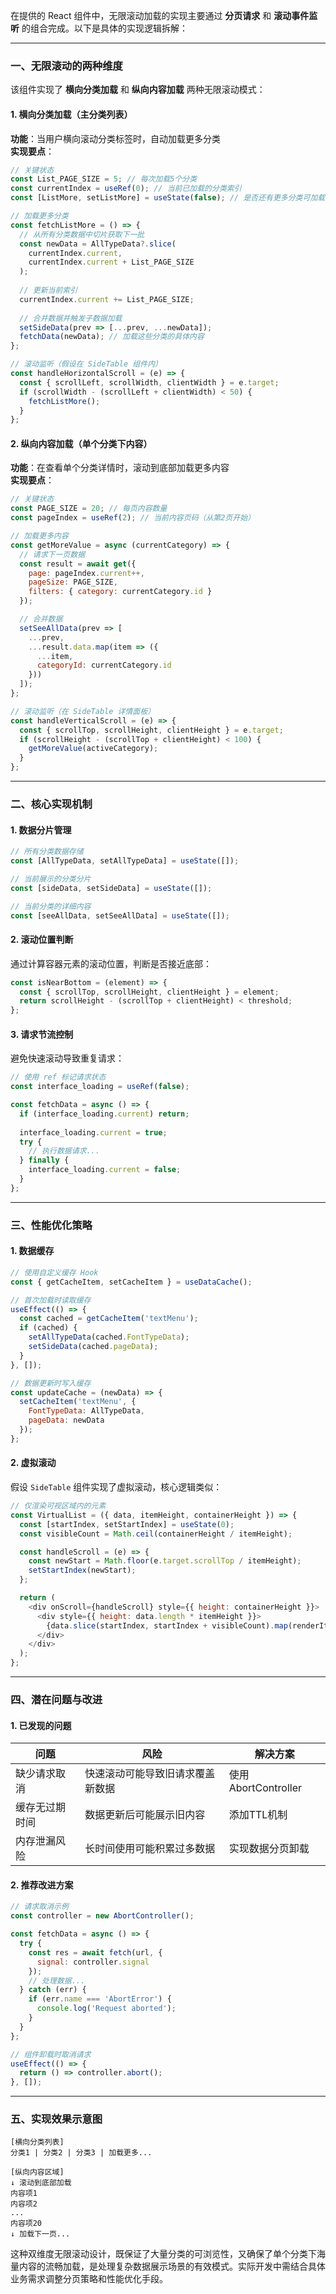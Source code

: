 在提供的 React 组件中，无限滚动加载的实现主要通过 **分页请求** 和 **滚动事件监听** 的组合完成。以下是具体的实现逻辑拆解：

---

### 一、无限滚动的两种维度
该组件实现了 **横向分类加载** 和 **纵向内容加载** 两种无限滚动模式：

#### 1. 横向分类加载（主分类列表）
**功能**：当用户横向滚动分类标签时，自动加载更多分类  
**实现要点**：
```javascript
// 关键状态
const List_PAGE_SIZE = 5; // 每次加载5个分类
const currentIndex = useRef(0); // 当前已加载的分类索引
const [ListMore, setListMore] = useState(false); // 是否还有更多分类可加载

// 加载更多分类
const fetchListMore = () => {
  // 从所有分类数据中切片获取下一批
  const newData = AllTypeData?.slice(
    currentIndex.current, 
    currentIndex.current + List_PAGE_SIZE
  );
  
  // 更新当前索引
  currentIndex.current += List_PAGE_SIZE;
  
  // 合并数据并触发子数据加载
  setSideData(prev => [...prev, ...newData]);
  fetchData(newData); // 加载这些分类的具体内容
};

// 滚动监听（假设在 SideTable 组件内）
const handleHorizontalScroll = (e) => {
  const { scrollLeft, scrollWidth, clientWidth } = e.target;
  if (scrollWidth - (scrollLeft + clientWidth) < 50) {
    fetchListMore();
  }
};
```

#### 2. 纵向内容加载（单个分类下内容）
**功能**：在查看单个分类详情时，滚动到底部加载更多内容  
**实现要点**：
```javascript
// 关键状态
const PAGE_SIZE = 20; // 每页内容数量
const pageIndex = useRef(2); // 当前内容页码（从第2页开始）

// 加载更多内容
const getMoreValue = async (currentCategory) => {
  // 请求下一页数据
  const result = await get({
    page: pageIndex.current++,
    pageSize: PAGE_SIZE,
    filters: { category: currentCategory.id }
  });

  // 合并数据
  setSeeAllData(prev => [
    ...prev,
    ...result.data.map(item => ({
      ...item,
      categoryId: currentCategory.id
    }))
  ]);
};

// 滚动监听（在 SideTable 详情面板）
const handleVerticalScroll = (e) => {
  const { scrollTop, scrollHeight, clientHeight } = e.target;
  if (scrollHeight - (scrollTop + clientHeight) < 100) {
    getMoreValue(activeCategory);
  }
};
```

---

### 二、核心实现机制
#### 1. 数据分片管理
```javascript
// 所有分类数据存储
const [AllTypeData, setAllTypeData] = useState([]);

// 当前展示的分类分片
const [sideData, setSideData] = useState([]);

// 当前分类的详细内容
const [seeAllData, setSeeAllData] = useState([]);
```

#### 2. 滚动位置判断
通过计算容器元素的滚动位置，判断是否接近底部：
```javascript
const isNearBottom = (element) => {
  const { scrollTop, scrollHeight, clientHeight } = element;
  return scrollHeight - (scrollTop + clientHeight) < threshold;
};
```

#### 3. 请求节流控制
避免快速滚动导致重复请求：
```javascript
// 使用 ref 标记请求状态
const interface_loading = useRef(false);

const fetchData = async () => {
  if (interface_loading.current) return;
  
  interface_loading.current = true;
  try {
    // 执行数据请求...
  } finally {
    interface_loading.current = false;
  }
};
```

---

### 三、性能优化策略
#### 1. 数据缓存
```javascript
// 使用自定义缓存 Hook
const { getCacheItem, setCacheItem } = useDataCache();

// 首次加载时读取缓存
useEffect(() => {
  const cached = getCacheItem('textMenu');
  if (cached) {
    setAllTypeData(cached.FontTypeData);
    setSideData(cached.pageData);
  }
}, []);

// 数据更新时写入缓存
const updateCache = (newData) => {
  setCacheItem('textMenu', {
    FontTypeData: AllTypeData,
    pageData: newData
  });
};
```

#### 2. 虚拟滚动
假设 `SideTable` 组件实现了虚拟滚动，核心逻辑类似：
```javascript
// 仅渲染可视区域内的元素
const VirtualList = ({ data, itemHeight, containerHeight }) => {
  const [startIndex, setStartIndex] = useState(0);
  const visibleCount = Math.ceil(containerHeight / itemHeight);

  const handleScroll = (e) => {
    const newStart = Math.floor(e.target.scrollTop / itemHeight);
    setStartIndex(newStart);
  };

  return (
    <div onScroll={handleScroll} style={{ height: containerHeight }}>
      <div style={{ height: data.length * itemHeight }}>
        {data.slice(startIndex, startIndex + visibleCount).map(renderItem)}
      </div>
    </div>
  );
};
```

---

### 四、潜在问题与改进
#### 1. 已发现的问题
| 问题 | 风险 | 解决方案 |
|------|------|----------|
| 缺少请求取消 | 快速滚动可能导致旧请求覆盖新数据 | 使用 AbortController |
| 缓存无过期时间 | 数据更新后可能展示旧内容 | 添加TTL机制 |
| 内存泄漏风险 | 长时间使用可能积累过多数据 | 实现数据分页卸载 |

#### 2. 推荐改进方案
```javascript
// 请求取消示例
const controller = new AbortController();

const fetchData = async () => {
  try {
    const res = await fetch(url, {
      signal: controller.signal
    });
    // 处理数据...
  } catch (err) {
    if (err.name === 'AbortError') {
      console.log('Request aborted');
    }
  }
};

// 组件卸载时取消请求
useEffect(() => {
  return () => controller.abort();
}, []);
```

---

### 五、实现效果示意图
```
[横向分类列表]
分类1 | 分类2 | 分类3 | 加载更多...

[纵向内容区域]
↓ 滚动到底部加载
内容项1
内容项2
...
内容项20
↓ 加载下一页... 
```

这种双维度无限滚动设计，既保证了大量分类的可浏览性，又确保了单个分类下海量内容的流畅加载，是处理复杂数据展示场景的有效模式。实际开发中需结合具体业务需求调整分页策略和性能优化手段。
